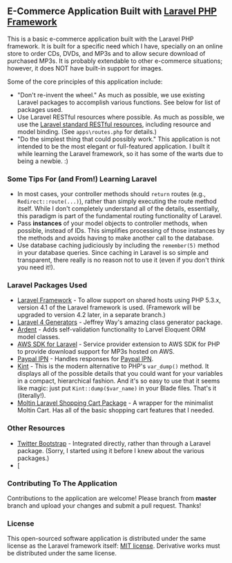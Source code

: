 ## E-Commerce Application Built with [Laravel PHP Framework](http://laravel.com)

This is a basic e-commerce application built with the Laravel PHP framework.  It is built for a specific need which I have, specially on an online store to order CDs, DVDs, and MP3s and to allow secure download of purchased MP3s.  It is probably extendable to other e-commerce situations; however, it does NOT have built-in support for images.

Some of the core principles of this application include:
- "Don't re-invent the wheel."  As much as possible, we use existing Laravel packages to accomplish various functions.  See below for list of packages used.
- Use Laravel RESTful resources where possible.  As much as possible, we use the [Laravel standard RESTful resources](http://laravel.com/docs/4.1/controllers#restful-controllers), including resource and model binding.  (See `apps\routes.php` for details.)
- "Do the simplest thing that could possibly work."  This application is not intended to be the most elegant or full-featured application.  I built it while learning the Laravel framework, so it has some of the warts due to being a newbie.  :)


### Some Tips For (and From!) Learning Laravel
- In most cases, your controller methods should `return` routes (e.g., `Redirect::route(...)`), rather than simply executing the route method itself.  While I don't completely understand all of the details, essentially, this paradigm is part of the fundamental routing functionality of Laravel.
- Pass **instances** of your model objects to controller methods, when possible, instead of IDs.  This simplifies processing of those instances by the methods and avoids having to make another call to the database.
- Use database caching judiciously by including the `remember(5)` method in your database queries.  Since caching in Laravel is so simple and transparent, there really is no reason not to use it (even if you don't think you need it!).

### Laravel Packages Used
- [Laravel Framework](http://laravel.com) - To allow support on shared hosts using PHP 5.3.x, version 4.1 of the Laravel framework is used.  (Framework will be upgraded to version 4.2 later, in a separate branch.)
- [Laravel 4 Generators](https://github.com/JeffreyWay/Laravel-4-Generators) - Jeffrey Way's amazing class generator package.
- [Ardent](https://github.com/laravelbook/ardent) - Adds self-validation functionality to Larvel Eloquent ORM model classes.
- [AWS SDK for Laravel](https://github.com/aws/aws-sdk-php-laravel) - Service provider extension to AWS SDK for PHP to provide download support for MP3s hosted on AWS.
- [Paypal IPN](https://github.com/logicalgrape/paypal-ipn-laravel) - Handles responses for [Paypal IPN](https://developer.paypal.com/docs/classic/ipn/gs_IPN/).
- [Kint](http://raveren.github.io/kint/) - This is the modern alternative to PHP's `var_dump()` method.  It displays all of the possible details that you could want for your variables in a compact, hierarchical fashion.  And it's so easy to use that it seems like magic: just put `Kint::dump($var_name)` in your Blade files.  That's it (literally!).
- [Moltin Laravel Shopping Cart Package](https://github.com/moltin/laravel-cart) - A wrapper for the minimalist Moltin Cart.  Has all of the basic shopping cart features that I needed.

### Other Resources
- [Twitter Bootstrap](http://getbootstrap.com/) - Integrated directly, rather than through a Laravel package.  (Sorry, I started using it before I knew about the various packages.)
- [


### Contributing To The Application

Contributions to the application are welcome!  Please branch from **master** branch and upload your changes and submit a pull request.  Thanks!

### License

This open-sourced software application is distributed under the same license as the Laravel framework itself: [MIT license](http://opensource.org/licenses/MIT).  Derivative works must be distributed under the same license.
